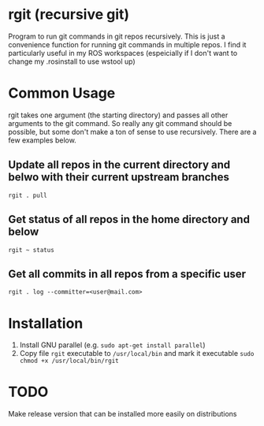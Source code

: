 # rgit (recursive git)
Program to run git commands in git repos recursively. This is just a convenience function for running git commands in multiple repos. I find it particularly useful in my ROS workspaces (espeicially if I don't want to change my .rosinstall to use wstool up)

# Common Usage
rgit takes one argument (the starting directory) and passes all other arguments to the git command. So really any git command should be possible, but some don't make a ton of sense to use recursively. There are a few examples below.

## Update all repos in the current directory and belwo with their current upstream branches
`rgit . pull`

## Get status of all repos in the home directory and below
`rgit ~ status`

## Get all commits in all repos from a specific user
`rgit . log --committer=<user@mail.com>`

# Installation
1. Install GNU parallel (e.g. `sudo apt-get install parallel`)
2. Copy file `rgit` executable to `/usr/local/bin` and mark it executable `sudo chmod +x /usr/local/bin/rgit`

# TODO
Make release version that can be installed more easily on distributions
